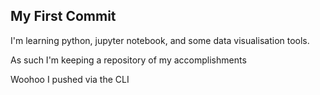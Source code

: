 ## My First Commit ##
I'm learning python, jupyter notebook, and some data visualisation tools.


As such I'm keeping a repository of my accomplishments

Woohoo I pushed via the CLI
